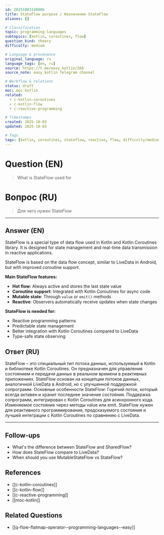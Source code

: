 ```yaml
---
id: 20251003140806
title: StateFlow purpose / Назначение StateFlow
aliases: []

# Classification
topic: programming-languages
subtopics: [kotlin, coroutines, flow]
question_kind: theory
difficulty: medium

# Language & provenance
original_language: ru
language_tags: [en, ru]
source: https://t.me/easy_kotlin/266
source_note: easy_kotlin Telegram channel

# Workflow & relations
status: draft
moc: moc-kotlin
related:
  - c-kotlin-coroutines
  - c-kotlin-flow
  - c-reactive-programming

# Timestamps
created: 2025-10-03
updated: 2025-10-03

# Tags
tags: [kotlin, coroutines, stateflow, reactive, flow, difficulty/medium, easy_kotlin, lang/ru, programming-languages]
---
```


# Question (EN)
> What is StateFlow used for

# Вопрос (RU)
> Для чего нужен StateFlow

---

## Answer (EN)

StateFlow is a special type of data flow used in Kotlin and Kotlin Coroutines library. It is designed for state management and real-time data transmission in reactive applications.

StateFlow is based on the data flow concept, similar to LiveData in Android, but with improved coroutine support.

**Main StateFlow features:**
- **Hot flow**: Always active and stores the last state value
- **Coroutine support**: Integrated with Kotlin Coroutines for async code
- **Mutable state**: Through `value` or `emit()` methods
- **Reactive**: Observers automatically receive updates when state changes

**StateFlow is needed for:**
- Reactive programming patterns
- Predictable state management
- Better integration with Kotlin Coroutines compared to LiveData
- Type-safe state observing

## Ответ (RU)

StateFlow – это специальный тип потока данных, используемый в Kotlin и библиотеке Kotlin Coroutines. Он предназначен для управления состоянием и передачи данных в реальном времени в реактивных приложениях. StateFlow основан на концепции потоков данных, аналогичной LiveData в Android, но с улучшенной поддержкой сопрограмм. Основные особенности StateFlow: Горячий поток, который всегда активен и хранит последнее значение состояния. Поддержка сопрограмм, интегрирован с Kotlin Coroutines для асинхронного кода. Изменяемое состояние через методы value или emit. StateFlow нужен для реактивного программирования, предсказуемого состояния и лучшей интеграции с Kotlin Coroutines по сравнению с LiveData.

---

## Follow-ups
- What's the difference between StateFlow and SharedFlow?
- How does StateFlow compare to LiveData?
- When should you use MutableStateFlow vs StateFlow?

## References
- [[c-kotlin-coroutines]]
- [[c-kotlin-flow]]
- [[c-reactive-programming]]
- [[moc-kotlin]]

## Related Questions
- [[q-flow-flatmap-operator--programming-languages--easy]]
